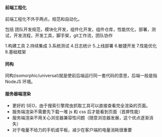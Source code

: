 #### 前端工程化
前端工程化不外乎两点，规范和自动化。

包括 团队开发规范，模块化开发，组件化开发，组件仓库，性能优化，部署，测试，开发流程，开发工具，脚手架，git工作流，团队协作

1.构建工具
2.持续集成
3.系统测试
4.日志统计
5.上线部署
6.敏捷开发
7.性能优化
8.基础框架

#### 同构
同构(isomorphic/universal)就是使前后端运行同一套代码的意思，后端一般是指 NodeJS 环境。

#### 服务器端渲染
* 更好的 SEO，由于搜索引擎爬虫抓取工具可以直接查看完全渲染的页面。
* 服务端渲染不需要先下载一堆 js 和 css 后才能看到页面（首屏性能）
* 服务端渲染不用关心浏览器兼容性问题（随意浏览器发展，这个优点逐渐消失）
* 对于电量不给力的手机或平板，减少在客户端的电量消耗很重要